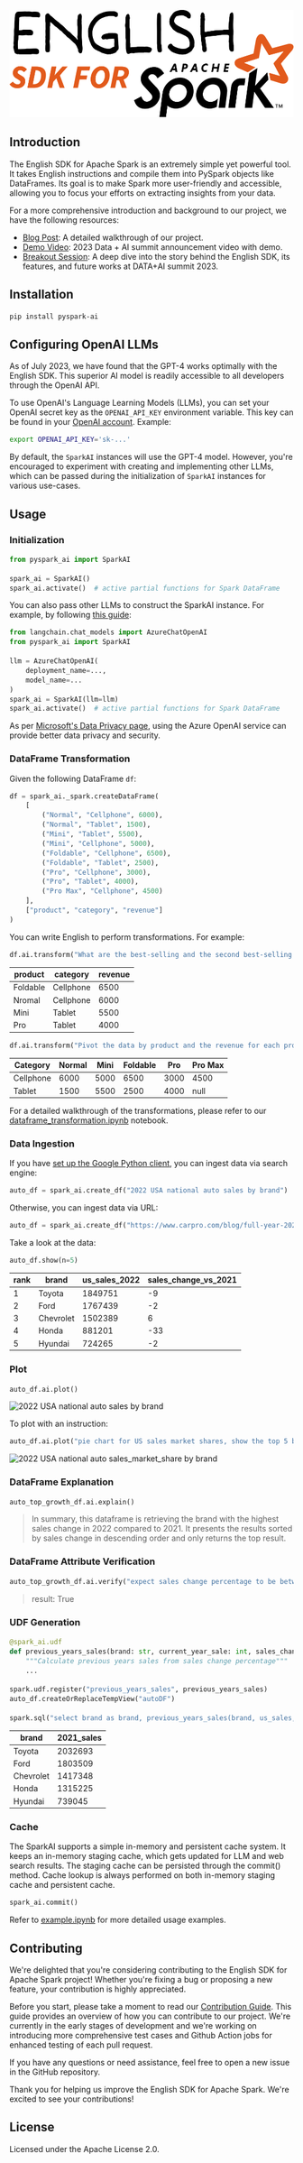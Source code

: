 <div align="center">

![English SDK for Apache Spark](./docs/_static/english-sdk-spark.svg)
</div>

## Introduction
The English SDK for Apache Spark is an extremely simple yet powerful tool. It takes English instructions and compile them into PySpark objects like DataFrames.
Its goal is to make Spark more user-friendly and accessible, allowing you to focus your efforts on extracting insights from your data.

For a more comprehensive introduction and background to our project, we have the following resources:
- [Blog Post](https://www.databricks.com/blog/introducing-english-new-programming-language-apache-spark): A detailed walkthrough of our project.
- [Demo Video](https://www.youtube.com/watch?v=yj7XlTB1Jvc&t=511s): 2023 Data + AI summit announcement video with demo.
- [Breakout Session](https://www.youtube.com/watch?v=ZunjkL3L62o&t=73s): A deep dive into the story behind the English SDK, its features, and future works at DATA+AI summit 2023.

## Installation

```bash
pip install pyspark-ai
```

## Configuring OpenAI LLMs
As of July 2023, we have found that the GPT-4 works optimally with the English SDK. This superior AI model is readily accessible to all developers through the OpenAI API.

To use OpenAI's Language Learning Models (LLMs), you can set your OpenAI secret key as the `OPENAI_API_KEY` environment variable. This key can be found in your [OpenAI account](https://platform.openai.com/account/api-keys). Example:
```bash
export OPENAI_API_KEY='sk-...'
```
By default, the `SparkAI` instances will use the GPT-4 model. However, you're encouraged to experiment with creating and implementing other LLMs, which can be passed during the initialization of `SparkAI` instances for various use-cases.

## Usage
### Initialization

```python
from pyspark_ai import SparkAI

spark_ai = SparkAI()
spark_ai.activate()  # active partial functions for Spark DataFrame
```

You can also pass other LLMs to construct the SparkAI instance. For example, by following [this guide](https://python.langchain.com/docs/integrations/chat/azure_chat_openai):
```python
from langchain.chat_models import AzureChatOpenAI
from pyspark_ai import SparkAI

llm = AzureChatOpenAI(
    deployment_name=...,
    model_name=...
)
spark_ai = SparkAI(llm=llm)
spark_ai.activate()  # active partial functions for Spark DataFrame
```
As per [Microsoft's Data Privacy page](https://learn.microsoft.com/en-us/legal/cognitive-services/openai/data-privacy), using the Azure OpenAI service can provide better data privacy and security.

### DataFrame Transformation
Given the following DataFrame `df`:
```python
df = spark_ai._spark.createDataFrame(
    [
        ("Normal", "Cellphone", 6000),
        ("Normal", "Tablet", 1500),
        ("Mini", "Tablet", 5500),
        ("Mini", "Cellphone", 5000),
        ("Foldable", "Cellphone", 6500),
        ("Foldable", "Tablet", 2500),
        ("Pro", "Cellphone", 3000),
        ("Pro", "Tablet", 4000),
        ("Pro Max", "Cellphone", 4500)
    ],
    ["product", "category", "revenue"]
)
```

You can write English to perform transformations. For example:
```python
df.ai.transform("What are the best-selling and the second best-selling products in every category?").show()
```
| product  |category| revenue |
|----------|--------|---------|
| Foldable |Cellphone| 6500    |
| Nromal   |Cellphone| 6000    |
| Mini      |Tablet| 5500    |
| Pro |Tablet| 4000    |

```python
df.ai.transform("Pivot the data by product and the revenue for each product").show()
```
| Category  | Normal | Mini | Foldable |  Pro | Pro Max |
|-----------|--------|------|----------|------|---------|
| Cellphone |   6000 | 5000 |     6500 | 3000 |    4500 |
| Tablet    |   1500 | 5500 |     2500 | 4000 |    null |

For a detailed walkthrough of the transformations, please refer to our [dataframe_transformation.ipynb](https://github.com/databrickslabs/pyspark-ai/blob/master/examples/transform_dataframe.ipynb) notebook.

### Data Ingestion
If you have [set up the Google Python client](https://developers.google.com/docs/api/quickstart/python), you can ingest data via search engine:
```python
auto_df = spark_ai.create_df("2022 USA national auto sales by brand")
```
Otherwise, you can ingest data via URL:
```python
auto_df = spark_ai.create_df("https://www.carpro.com/blog/full-year-2022-national-auto-sales-by-brand")
```

Take a look at the data:
```python
auto_df.show(n=5)
```
| rank | brand     | us_sales_2022 | sales_change_vs_2021 |
|------|-----------|---------------|----------------------|
| 1    | Toyota    | 1849751       | -9                   |
| 2    | Ford      | 1767439       | -2                   |
| 3    | Chevrolet | 1502389       | 6                    |
| 4    | Honda     | 881201        | -33                  |
| 5    | Hyundai   | 724265        | -2                   |

### Plot
```python
auto_df.ai.plot()
```
![2022 USA national auto sales by brand](docs/_static/auto_sales.png)

To plot with an instruction:
```python
auto_df.ai.plot("pie chart for US sales market shares, show the top 5 brands and the sum of others")
```
![2022 USA national auto sales_market_share by brand](docs/_static/auto_sales_pie_char.png)

### DataFrame Explanation
```python
auto_top_growth_df.ai.explain()
```

> In summary, this dataframe is retrieving the brand with the highest sales change in 2022 compared to 2021. It presents the results sorted by sales change in descending order and only returns the top result.

### DataFrame Attribute Verification
```python
auto_top_growth_df.ai.verify("expect sales change percentage to be between -100 to 100")
```

> result: True

### UDF Generation
```python
@spark_ai.udf
def previous_years_sales(brand: str, current_year_sale: int, sales_change_percentage: float) -> int:
    """Calculate previous years sales from sales change percentage"""
    ...
    
spark.udf.register("previous_years_sales", previous_years_sales)
auto_df.createOrReplaceTempView("autoDF")

spark.sql("select brand as brand, previous_years_sales(brand, us_sales, sales_change_percentage) as 2021_sales from autoDF").show()
```

| brand         |2021_sales|
|---------------|-------------|
| Toyota        |   2032693|
| Ford          |   1803509|
| Chevrolet     |   1417348|
| Honda         |   1315225|
| Hyundai       |    739045|

### Cache
The SparkAI supports a simple in-memory and persistent cache system. It keeps an in-memory staging cache, which gets updated for LLM and web search results. The staging cache can be persisted through the commit() method. Cache lookup is always performed on both in-memory staging cache and persistent cache.
```python
spark_ai.commit()
```

Refer to [example.ipynb](https://github.com/databrickslabs/pyspark-ai/blob/master/examples/example.ipynb) for more detailed usage examples.

## Contributing

We're delighted that you're considering contributing to the English SDK for Apache Spark project! Whether you're fixing a bug or proposing a new feature, your contribution is highly appreciated.

Before you start, please take a moment to read our [Contribution Guide](./CONTRIBUTING.md). This guide provides an overview of how you can contribute to our project. We're currently in the early stages of development and we're working on introducing more comprehensive test cases and Github Action jobs for enhanced testing of each pull request.

If you have any questions or need assistance, feel free to open a new issue in the GitHub repository.

Thank you for helping us improve the English SDK for Apache Spark. We're excited to see your contributions!

## License
Licensed under the Apache License 2.0.

